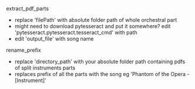 extract_pdf_parts
- replace 'filePath' with absolute folder path of whole orchestral part
- might need to download pytesseract and put it somewhere? edit 'pytesseract.pytesseract.tesseract_cmd' with path
- edit 'output_file' with song name


rename_prefix
- replace 'directory_path' with your absolute folder path containing pdfs of split instruments parts
- replaces prefix of all the parts with the song eg 'Phantom of the Opera - [Instrument]'
